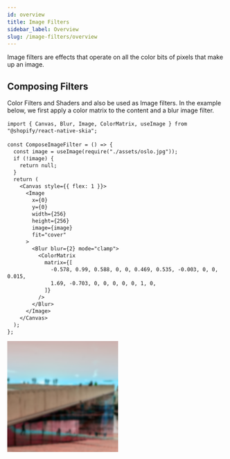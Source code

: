 ```yaml
---
id: overview
title: Image Filters
sidebar_label: Overview
slug: /image-filters/overview
---
```


Image filters are effects that operate on all the color bits of pixels that make up an image.

## Composing Filters

Color Filters and Shaders and also be used as Image filters.
In the example below, we first apply a color matrix to the content and a blur image filter.

```tsx twoslash
import { Canvas, Blur, Image, ColorMatrix, useImage } from "@shopify/react-native-skia";

const ComposeImageFilter = () => {
  const image = useImage(require("./assets/oslo.jpg"));
  if (!image) {
    return null;
  }
  return (
    <Canvas style={{ flex: 1 }}>
      <Image
        x={0}
        y={0}
        width={256}
        height={256}
        image={image}
        fit="cover"
      >
        <Blur blur={2} mode="clamp">
          <ColorMatrix
            matrix={[
              -0.578, 0.99, 0.588, 0, 0, 0.469, 0.535, -0.003, 0, 0, 0.015,
              1.69, -0.703, 0, 0, 0, 0, 0, 1, 0,
            ]}
          />
        </Blur>
      </Image>
    </Canvas>
  );
};
```

![Clamp Blur](assets/color.png)